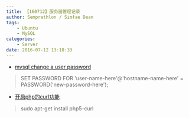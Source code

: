 ```yaml
---
title: 【160712】服务器管理记录
author: Semprathlon / Simfae Dean
tags:
	- Ubuntu
	- MySQL
categories:
	- Server
date: 2016-07-12 13:18:33
---
```

- [mysql change a user password](http://www.cyberciti.biz/faq/mysql-change-user-password/)

> SET PASSWORD FOR 'user-name-here'@'hostname-name-here' = PASSWORD('new-password-here');

- [开启php的curl功能](http://www.cnblogs.com/wuheping/archive/2013/05/14/3078077.html)

> sudo apt-get install php5-curl